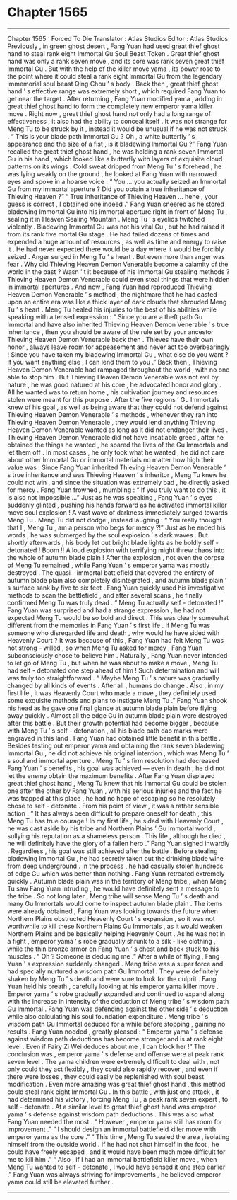 
# Chapter 1565


---

Chapter 1565 : Forced To Die
Translator :
Atlas Studios
Editor :
Atlas Studios
Previously , in green ghost desert , Fang Yuan had used great thief ghost hand to steal rank eight Immortal Gu Soul Beast Token .
Great thief ghost hand was only a rank seven move , and its core was rank seven great thief Immortal Gu . But with the help of the killer move yama , its power rose to the point where it could steal a rank eight Immortal Gu from the legendary immemorial soul beast Qing Chou ’ s body .
Back then , great thief ghost hand ’ s effective range was extremely short , which required Fang Yuan to get near the target .
After returning , Fang Yuan modified yama , adding in great thief ghost hand to form the completely new emperor yama killer move . Right now , great thief ghost hand not only had a long range of effectiveness , it also had the ability to conceal itself .
It was not strange for Meng Tu to be struck by it , instead it would be unusual if he was not struck .
“ This is your blade path Immortal Gu ? Oh , a white butterfly ’ s appearance and the size of a fist , is it bladewing Immortal Gu ?” Fang Yuan recalled the great thief ghost hand , he was holding a rank seven Immortal Gu in his hand , which looked like a butterfly with layers of exquisite cloud patterns on its wings .
Cold sweat dripped from Meng Tu ’ s forehead , he was lying weakly on the ground , he looked at Fang Yuan with narrowed eyes and spoke in a hoarse voice : “ You … you actually seized an Immortal Gu from my immortal aperture ? Did you obtain a true inheritance of Thieving Heaven ?”
“ True inheritance of Thieving Heaven … hehe , your guess is correct , I obtained one indeed .” Fang Yuan sneered as he stored bladewing Immortal Gu into his immortal aperture right in front of Meng Tu , sealing it in Heaven Sealing Mountain .
Meng Tu ’ s eyelids twitched violently .
Bladewing Immortal Gu was not his vital Gu , but he had raised it from its rank five mortal Gu stage . He had failed dozens of times and expended a huge amount of resources , as well as time and energy to raise it . He had never expected there would be a day where it would be forcibly seized .
Anger surged in Meng Tu ’ s heart . But even more than anger was fear .
Why did Thieving Heaven Demon Venerable become a calamity of the world in the past ? Wasn ’ t it because of his Immortal Gu stealing methods ? Thieving Heaven Demon Venerable could even steal things that were hidden in immortal apertures . And now , Fang Yuan had reproduced Thieving Heaven Demon Venerable ’ s method , the nightmare that he had casted upon an entire era was like a thick layer of dark clouds that shrouded Meng Tu ’ s heart .
Meng Tu healed his injuries to the best of his abilities while speaking with a tensed expression : “ Since you are a theft path Gu Immortal and have also inherited Thieving Heaven Demon Venerable ’ s true inheritance , then you should be aware of the rule set by your ancestor Thieving Heaven Demon Venerable back then . Thieves have their own honor , always leave room for appeasement and never act too overbearingly ! Since you have taken my bladewing Immortal Gu , what else do you want ? If you want anything else , I can lend them to you .”
Back then , Thieving Heaven Demon Venerable had rampaged throughout the world , with no one able to stop him .
But Thieving Heaven Demon Venerable was not evil by nature , he was good natured at his core , he advocated honor and glory . All he wanted was to return home , his cultivation journey and resources stolen were meant for this purpose .
After the five regions ’ Gu Immortals knew of his goal , as well as being aware that they could not defend against Thieving Heaven Demon Venerable ’ s methods , whenever they ran into Thieving Heaven Demon Venerable , they would lend anything Thieving Heaven Demon Venerable wanted as long as it did not endanger their lives .
Thieving Heaven Demon Venerable did not have insatiable greed , after he obtained the things he wanted , he spared the lives of the Gu Immortals and let them off . In most cases , he only took what he wanted , he did not care about other Immortal Gu or immortal materials no matter how high their value was .
Since Fang Yuan inherited Thieving Heaven Demon Venerable ’ s true inheritance and was Thieving Heaven ’ s inheritor , Meng Tu knew he could not win , and since the situation was extremely bad , he directly asked for mercy .
Fang Yuan frowned , mumbling : “ If you truly want to do this , it is also not impossible …”
Just as he was speaking , Fang Yuan ’ s eyes suddenly glinted , pushing his hands forward as he activated immortal killer move soul explosion !
A vast wave of darkness immediately surged towards Meng Tu .
Meng Tu did not dodge , instead laughing : “ You really thought that I , Meng Tu , am a person who begs for mercy ?!”
Just as he ended his words , he was submerged by the soul explosion ’ s dark waves . But shortly afterwards , his body let out bright blade lights as he boldly self - detonated !
Boom !!
A loud explosion with terrifying might threw chaos into the whole of autumn blade plain !
After the explosion , not even the corpse of Meng Tu remained , while Fang Yuan ’ s emperor yama was mostly destroyed .
The quasi - immortal battlefield that covered the entirety of autumn blade plain also completely disintegrated , and autumn blade plain ’ s surface sank by five to six feet .
Fang Yuan quickly used his investigative methods to scan the battlefield , and after several scans , he finally confirmed Meng Tu was truly dead .
“ Meng Tu actually self - detonated !” Fang Yuan was surprised and had a strange expression , he had not expected Meng Tu would be so bold and direct .
This was clearly somewhat different from the memories in Fang Yuan ’ s first life .
If Meng Tu was someone who disregarded life and death , why would he have sided with Heavenly Court ?
It was because of this , Fang Yuan had felt Meng Tu was not strong - willed , so when Meng Tu asked for mercy , Fang Yuan subconsciously chose to believe him .
Naturally , Fang Yuan never intended to let go of Meng Tu , but when he was about to make a move , Meng Tu had self - detonated one step ahead of him !
Such determination and will was truly too straightforward .
“ Maybe Meng Tu ’ s nature was gradually changed by all kinds of events . After all , humans do change . Also , in my first life , it was Heavenly Court who made a move , they definitely used some exquisite methods and plans to instigate Meng Tu .”
Fang Yuan shook his head as he gave one final glance at autumn blade plain before flying away quickly .
Almost all the edge Gu in autumn blade plain were destroyed after this battle . But their growth potential had become bigger , because with Meng Tu ’ s self - detonation , all his blade path dao marks were engraved in this land .
Fang Yuan had obtained little benefit in this battle .
Besides testing out emperor yama and obtaining the rank seven bladewing Immortal Gu , he did not achieve his original intention , which was Meng Tu ’ s soul and immortal aperture .
Meng Tu ’ s firm resolution had decreased Fang Yuan ’ s benefits , his goal was achieved — even in death , he did not let the enemy obtain the maximum benefits .
After Fang Yuan displayed great thief ghost hand , Meng Tu knew that his Immortal Gu could be stolen one after the other by Fang Yuan , with his serious injuries and the fact he was trapped at this place , he had no hope of escaping so he resolutely chose to self - detonate . From his point of view , it was a rather sensible action .
“ It has always been difficult to prepare oneself for death , this Meng Tu has true courage ! In my first life , he sided with Heavenly Court , he was cast aside by his tribe and Northern Plains ’ Gu Immortal world , sullying his reputation as a shameless person . This life , although he died , he will definitely have the glory of a fallen hero .” Fang Yuan sighed inwardly .
Regardless , his goal was still achieved after the battle .
Before stealing bladewing Immortal Gu , he had secretly taken out the drinking blade wine from deep underground . In the process , he had casually stolen hundreds of edge Gu which was better than nothing .
Fang Yuan retreated extremely quickly .
Autumn blade plain was in the territory of Meng tribe , when Meng Tu saw Fang Yuan intruding , he would have definitely sent a message to the tribe .
So not long later , Meng tribe will sense Meng Tu ’ s death and many Gu Immortals would come to inspect autumn blade plain .
The items were already obtained , Fang Yuan was looking towards the future when Northern Plains obstructed Heavenly Court ’ s expansion , so it was not worthwhile to kill these Northern Plains Gu Immortals , as it would weaken Northern Plains and be basically helping Heavenly Court .
As he was not in a fight , emperor yama ’ s robe gradually shrunk to a silk - like clothing , while the thin bronze armor on Fang Yuan ’ s chest and back stuck to his muscles .
“ Oh ? Someone is deducing me .” After a while of flying , Fang Yuan ’ s expression suddenly changed .
Meng tribe was a super force and had specially nurtured a wisdom path Gu Immortal . They were definitely shaken by Meng Tu ’ s death and were sure to look for the culprit .
Fang Yuan held his breath , carefully looking at his emperor yama killer move .
Emperor yama ’ s robe gradually expanded and continued to expand along with the increase in intensity of the deduction of Meng tribe ’ s wisdom path Gu Immortal .
Fang Yuan was defending against the other side ’ s deduction while also calculating his soul foundation expenditure .
Meng tribe ’ s wisdom path Gu Immortal deduced for a while before stopping , gaining no results .
Fang Yuan nodded , greatly pleased : “ Emperor yama ’ s defense against wisdom path deductions has become stronger and is at rank eight level . Even if Fairy Zi Wei deduces about me , I can block her !”
The conclusion was , emperor yama ’ s defense and offense were at peak rank seven level . The yama children were extremely difficult to deal with , not only could they act flexibly , they could also rapidly recover , and even if there were losses , they could easily be replenished with soul beast modification .
Even more amazing was great thief ghost hand , this method could steal rank eight Immortal Gu . In this battle , with just one attack , it had determined his victory , forcing Meng Tu , a peak rank seven expert , to self - detonate .
At a similar level to great thief ghost hand was emperor yama ’ s defense against wisdom path deductions . This was also what Fang Yuan needed the most .
“ However , emperor yama still has room for improvement .”
“ I should design an immortal battlefield killer move with emperor yama as the core .”
“ This time , Meng Tu sealed the area , isolating himself from the outside world . If he had not shot himself in the foot , he could have freely escaped , and it would have been much more difficult for me to kill him .”
“ Also , if I had an immortal battlefield killer move , when Meng Tu wanted to self - detonate , I would have sensed it one step earlier .”
Fang Yuan was always striving for improvements , he believed emperor yama could still be elevated further .

---

